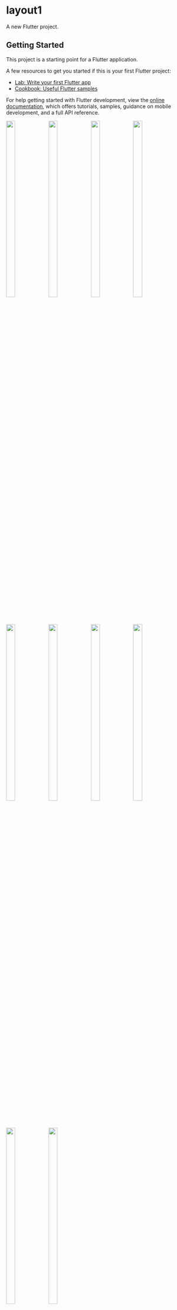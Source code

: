 # layout1

A new Flutter project.

## Getting Started

This project is a starting point for a Flutter application.

A few resources to get you started if this is your first Flutter project:

- [Lab: Write your first Flutter app](https://docs.flutter.dev/get-started/codelab)
- [Cookbook: Useful Flutter samples](https://docs.flutter.dev/cookbook)

For help getting started with Flutter development, view the
[online documentation](https://docs.flutter.dev/), which offers tutorials,
samples, guidance on mobile development, and a full API reference.
<p>
<img src="https://user-images.githubusercontent.com/115798958/212700974-1b22b094-e3f1-44aa-b6a8-7b24a98a0519.png" width=22% height=35%>
<img src="https://user-images.githubusercontent.com/115798958/212701395-3c5e2abb-cf2d-4a96-b171-a6a0807e8922.png" width=22% height=35%>
<img src="https://user-images.githubusercontent.com/115798958/212819633-edcd52c3-05b5-4c67-a62f-546249ed5171.png" width=22% height=35%>
<img src="https://user-images.githubusercontent.com/115798958/212891835-5bb794a3-4fd5-4dcd-85a6-18ee260ffa5d.png" width=22% height=35%>
<img src="https://user-images.githubusercontent.com/115798958/212892022-a75ca737-71e8-4cf3-afe4-e0d05d14724c.png" width=22% height=35%>
<img src="https://user-images.githubusercontent.com/115798958/212892119-954690d9-23ef-4b66-800d-52a4b959f7ee.png" width=22% height=35%> 
<img src="https://user-images.githubusercontent.com/115798958/212914184-a1695547-6a84-48ab-a4c7-fecdea5ab7a3.png" width=22% height=35%>
<img src="https://user-images.githubusercontent.com/115798958/213248422-e7f9d2b9-b79c-4103-8869-311e2b86f6f1.png" width=22% height=35%>
<img src="https://user-images.githubusercontent.com/115798958/213441880-98c19ef8-ab7c-41d4-a60e-c7cd6cc37fc7.png" width=22% height=35%>
<img src="https://user-images.githubusercontent.com/115798958/213442027-26cac9ef-187d-4b62-981f-7765515d2530.png" width=22% height=35%>
</p>


